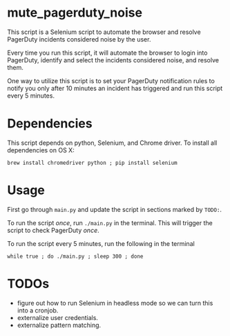 # mute\_pagerduty\_noise
This script is a Selenium script to automate the browser and resolve PagerDuty
incidents considered noise by the user.

Every time you run this script, it will automate the browser to login into
PagerDuty, identify and select the incidents considered noise, and resolve
them.

One way to utilize this script is to set your PagerDuty notification rules to
notify you only after 10 minutes an incident has triggered and run this script
every 5 minutes.

# Dependencies
This script depends on python, Selenium, and Chrome driver. To install all
dependencies on OS X:

    brew install chromedriver python ; pip install selenium

# Usage
First go through `main.py` and update the script in sections marked by `TODO:`.

To run the script _once_, run `./main.py` in the terminal. This will trigger
the script to check PagerDuty _once_.

To run the script every 5 minutes, run the following in the terminal

    while true ; do ./main.py ; sleep 300 ; done

# TODOs
- figure out how to run Selenium in headless mode so we can turn this into a
  cronjob.
- externalize user credentials.
- externalize pattern matching.
